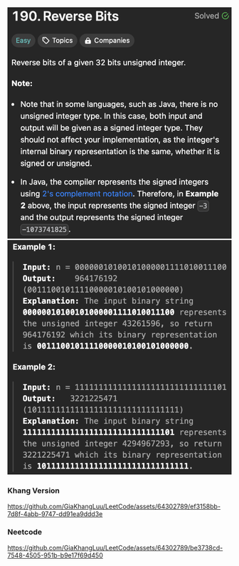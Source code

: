 <img width="565" alt="description" src="./desc_reverse_bits.png" />
<img width="565" alt="example" src="./example_reverse_bits.png" />

<h3>Khang Version</h3>



https://github.com/GiaKhangLuu/LeetCode/assets/64302789/ef3158bb-7d8f-4abb-9747-dd91ea9ddd3e

<h3>Neetcode</h3>



https://github.com/GiaKhangLuu/LeetCode/assets/64302789/be3738cd-7548-4505-951b-b9e17f69d450

